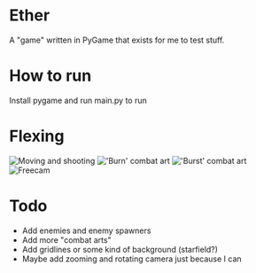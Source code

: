 # Ether
A "game" written in PyGame that exists for me to test stuff.

# How to run
Install pygame and run main.py to run

# Flexing
![Moving and shooting](https://i.imgur.com/YtqEgaD.gif)
!['Burn' combat art](https://i.imgur.com/ZwzKMSt.gif)
!['Burst' combat art](https://i.imgur.com/WBbhyx7.gif)
![Freecam](https://i.imgur.com/b6ev4aB.gif)

# Todo
- Add enemies and enemy spawners
- Add more "combat arts"
- Add gridlines or some kind of background (starfield?)
- Maybe add zooming and rotating camera just because I can

